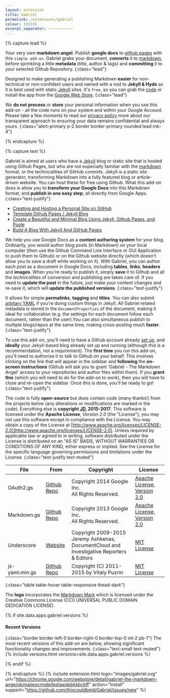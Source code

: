 ```yaml
---
layout: extension
title: Gabriel
permalink: /extensions/gabriel
colour: 333333
excerpt_separator: ~~~~~~~~~~~
---
```

{% capture lead %}

Your very own __markdown angel__. Publish __google docs__ to [github pages](https://pages.github.com/) with this `simple add-on`. Gabriel grabs your document, __converts__ it to [markdown](https://daringfireball.net/projects/markdown/syntax), before sprinkling a little __metadata__ (title, author &amp; tags) and __committing__ it to your selected Github Repository.
{:class="lead"}

Designed to make generating a publishing Markdown __easier__ for non-technical or non-confident users and named with a nod to __Jekyll &amp; Hyde__ as it is best used with static [Jekyll](https://jekyllrb.com/) sites. It's `free`, so you can grab the [code](https://github.com/thiscouldbejd/Gabriel) or install the app from the [Google Web Store](https://chrome.google.com/webstore/detail/gabriel-the-markdown-ange/okimajjeocnndpifeelaajdebkkbckff).
{:class="lead"}

We __do not process__ or __store__ your personal information when you use this add-on - all the code runs on your system and within your Google Account. Please take a few moments to read our [privacy policy](/about/?highlight=privacy) more about our transparent approach to ensuring your data remains confidential and always yours.
{:class="alert-primary p-2 border border-primary rounded lead mb-4"}

{% endcapture %}

{% capture text %}

Gabriel is aimed at users who have a [Jekyll](https://jekyllrb.com/) blog or static site that is hosted using Github Pages, but who are not especially familiar with the [markdown](https://daringfireball.net/projects/markdown/syntax) format, or the technicalities of GitHub _commits_. Jekyll is a static site generator, transforming Markdown into a fully featured blog or article-driven website. You can host these for free using Github. What this add-on does is allow you to __transform your Google Docs__ into this Markdown format, and __publish in one easy step__; all directly from Google Apps.
{:class="text-justify"}

+ [Creating and Hosting a Personal Site on GitHub](http://jmcglone.com/guides/github-pages/)
+ [Template Github Pages / Jekyll Blog](https://github.com/barryclark/jekyll-now)
+ [Create a Beautiful and Minimal Blog Using Jekyll, Github Pages, and Poole](http://joshualande.com/jekyll-github-pages-poole)
+ [Build A Blog With Jekyll And GitHub Pages](http://www.smashingmagazine.com/2014/08/build-blog-jekyll-github-pages/)

We help you use Google Docs as a __content authoring system__ for your blog. Ordinarily, you would author blog posts (in Markdown) on your local computer (then use the Github Command Line Interface or GUI Application to push them to Github) or on the Github website directly (which doesn't allow you to save a draft while working on it). With Gabriel, you can author each post as a document in Google Docs, including __tables__, __links__, __headers__ and __images__. When you're ready to publish it, simply __save__ it to Github and all the _technicalities_ of conversion and publishing are taken care of. If you need to __update the post__ in the future, just make your content changes and re-save it, which will __update the published versions__.
{:class="text-justify"}

It allows for simple __permalinks__, __tagging__ and __titles__. You can also submit [arbitary YAML](https://jekyllrb.com/docs/frontmatter/) if you're doing custom things in Jekyll. All Gabriel related metadata is stored in the `DocumentProperties` of the document, making it ideal for collaboration (e.g. the settings for each document follow each document, rather than the user).You can also simultaneous publish to multiple blogs/repos at the same time, making cross-posting much __faster__.
{:class="text-justify"}

To use this add-on, you'll need to have a Github account already [set up](https://help.github.com/articles/signing-up-for-a-new-github-account/), and __ideally__ your Jekyll-based blog already set up and running (although this is a recommendation, not a requirement). The __first time__ you run this add-on, you'll need to authorise it to talk to Github on your behalf. This involves clicking on the link that will appear in the sidebar and __following__ the __on-screen instructions__ (Github will ask you to grant 'Gabriel - The Markdown Angel' access to your repositories and author files within them). If you __grant this__ (which you will need to do for the add-on to work), then you will have to close and re-open the sidebar. Once this is done, you'll be ready to go!
{:class="text-justify"}

The code is fully __open-source__ but does contain code (many thanks!) from the projects below (any alterations or modifications are marked in the code). Everything else is __copyright [JD](https://github.com/thiscouldbejd/), 2015-2017__. This software is licensed under the __Apache License__, _Version 2.0_ (the "License"); you may not use this software except in compliance with the License.
You may obtain a copy of the License at [http://www.apache.org/licenses/LICENSE-2.0](http://www.apache.org/licenses/LICENSE-2.0). Unless required by applicable law or agreed to in writing, software
distributed under the License is distributed on an "AS IS" BASIS, WITHOUT WARRANTIES OR CONDITIONS OF ANY KIND, either express or implied. See the License for the specific language governing permissions and limitations under the License.
{:class="text-justify text-muted"}
    
|File|From|Copyright|License|
|---|---|---|---|
|OAuth2.gs|[Github Repo](https://github.com/googlesamples/apps-script-oauth2)|Copyright 2014 Google Inc.<br>All Rights Reserved.|[Apache License, Version 2.0](https://github.com/googlesamples/apps-script-oauth2/blob/master/LICENSE)|
|Markdown.gs|[Github Repo](https://github.com/mangini/gdocs2md)|Copyright 2013 Google Inc.<br>All Rights Reserved.|[Apache License, Version 2.0](https://github.com/mangini/gdocs2md/blob/master/LICENSE)|
|Underscore|[Website](http://underscorejs.org)|Copyright 2009-2015<br/>Jeremy Ashkenas, DocumentCloud and Investigative Reporters &amp; Editors|[MIT License](https://github.com/jashkenas/underscore/blob/master/LICENSE)|
|js-yaml.min.gs|[Github Repo](https://github.com/nodeca/js-yaml)|Copyright (C) 2011-2015 by Vitaly Puzrin|[MIT License](https://github.com/nodeca/js-yaml/blob/master/LICENSE)|
{:class="table table-hover table-responsive thead-dark"}

The __logo__ incorporates the [Markdown Mark](https://github.com/dcurtis/markdown-mark) which is licensed under the Creative Commons License (CC0 UNIVERSAL PUBLIC DOMAIN DEDICATION LICENSE).

{% if site.data.apps.gabriel.versions %}

#### Recent Versions
{:class="border border-left-0 border-right-0 border-top-0 mt-2 pb-1"}
The most recent versions of this add-on are below, showing significant functionality changes and improvements.
{:class="text-small text-muted"}
{% include versions.html versions=site.data.apps.gabriel.versions %}

{% endif %}

{% endcapture %}
{% include extension.html logo="images/gabriel.svg" url="https://chrome.google.com/webstore/detail/gabriel-the-markdown-ange/okimajjeocnndpifeelaajdebkkbckff" action="Install" support="https://github.com/thiscouldbejd/Gabriel/issues/new" %}